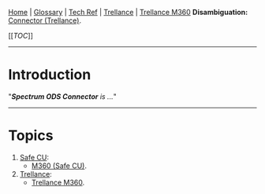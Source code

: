 [Home](/Slalom-LLC/Slalom-Consulting) | [Glossary](/Glossary) | [Tech Ref](/Tech-Ref) | [Trellance](/Tech-Ref/Trellance) | [Trellance M360](/Tech-Ref/Trellance/Trellance-M360)
**Disambiguation:** [Connector (Trellance)](/Tech-Ref/Trellance/Trellance-M360/Connector-\(Trellance\)).

[[_TOC_]]

---
# Introduction
"_***Spectrum ODS Connector*** is ..._"

---
# Topics
1. [Safe CU](/Clients/Safe-CU):
   - [M360 (Safe CU)](/Clients/Safe-CU/Infrastructure-\(Safe-CU\)/Systems-and-Services-\(Safe-CU\)/M360-\(Safe-CU\)).
1. [Trellance](/Tech-Ref/Trellance):
   - [Trellance M360](/Tech-Ref/Trellance/Trellance-M360).
